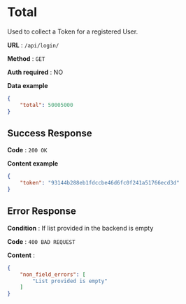 # Total

Used to collect a Token for a registered User.

**URL** : `/api/login/`

**Method** : `GET`

**Auth required** : NO

**Data example**

```json
{
    "total": 50005000
}
```

## Success Response

**Code** : `200 OK`

**Content example**

```json
{
    "token": "93144b288eb1fdccbe46d6fc0f241a51766ecd3d"
}
```

## Error Response

**Condition** : If list provided in the backend is empty

**Code** : `400 BAD REQUEST`

**Content** :

```json
{
    "non_field_errors": [
        "List provided is empty"
    ]
}
```
